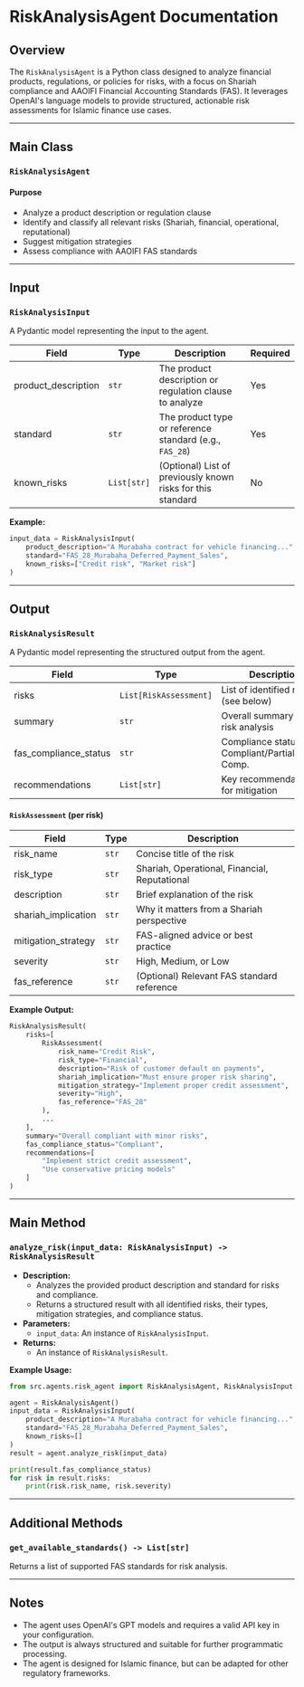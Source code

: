 # RiskAnalysisAgent Documentation

## Overview

The `RiskAnalysisAgent` is a Python class designed to analyze financial products, regulations, or policies for risks, with a focus on Shariah compliance and AAOIFI Financial Accounting Standards (FAS). It leverages OpenAI's language models to provide structured, actionable risk assessments for Islamic finance use cases.

---

## Main Class

### `RiskAnalysisAgent`

#### Purpose

- Analyze a product description or regulation clause
- Identify and classify all relevant risks (Shariah, financial, operational, reputational)
- Suggest mitigation strategies
- Assess compliance with AAOIFI FAS standards

---

## Input

### `RiskAnalysisInput`

A Pydantic model representing the input to the agent.

| Field               | Type        | Description                                                 | Required |
| ------------------- | ----------- | ----------------------------------------------------------- | -------- |
| product_description | `str`       | The product description or regulation clause to analyze     | Yes      |
| standard            | `str`       | The product type or reference standard (e.g., `FAS_28`)     | Yes      |
| known_risks         | `List[str]` | (Optional) List of previously known risks for this standard | No       |

**Example:**

```python
input_data = RiskAnalysisInput(
    product_description="A Murabaha contract for vehicle financing...",
    standard="FAS_28_Murabaha_Deferred_Payment_Sales",
    known_risks=["Credit risk", "Market risk"]
)
```

---

## Output

### `RiskAnalysisResult`

A Pydantic model representing the structured output from the agent.

| Field                 | Type                   | Description                                      |
| --------------------- | ---------------------- | ------------------------------------------------ |
| risks                 | `List[RiskAssessment]` | List of identified risks (see below)             |
| summary               | `str`                  | Overall summary of the risk analysis             |
| fas_compliance_status | `str`                  | Compliance status: Compliant/Partially/Non-Comp. |
| recommendations       | `List[str]`            | Key recommendations for mitigation               |

#### `RiskAssessment` (per risk)

| Field               | Type  | Description                                   |
| ------------------- | ----- | --------------------------------------------- |
| risk_name           | `str` | Concise title of the risk                     |
| risk_type           | `str` | Shariah, Operational, Financial, Reputational |
| description         | `str` | Brief explanation of the risk                 |
| shariah_implication | `str` | Why it matters from a Shariah perspective     |
| mitigation_strategy | `str` | FAS-aligned advice or best practice           |
| severity            | `str` | High, Medium, or Low                          |
| fas_reference       | `str` | (Optional) Relevant FAS standard reference    |

**Example Output:**

```python
RiskAnalysisResult(
    risks=[
        RiskAssessment(
            risk_name="Credit Risk",
            risk_type="Financial",
            description="Risk of customer default on payments",
            shariah_implication="Must ensure proper risk sharing",
            mitigation_strategy="Implement proper credit assessment",
            severity="High",
            fas_reference="FAS_28"
        ),
        ...
    ],
    summary="Overall compliant with minor risks",
    fas_compliance_status="Compliant",
    recommendations=[
        "Implement strict credit assessment",
        "Use conservative pricing models"
    ]
)
```

---

## Main Method

### `analyze_risk(input_data: RiskAnalysisInput) -> RiskAnalysisResult`

- **Description:**
  - Analyzes the provided product description and standard for risks and compliance.
  - Returns a structured result with all identified risks, their types, mitigation strategies, and compliance status.
- **Parameters:**
  - `input_data`: An instance of `RiskAnalysisInput`.
- **Returns:**
  - An instance of `RiskAnalysisResult`.

**Example Usage:**

```python
from src.agents.risk_agent import RiskAnalysisAgent, RiskAnalysisInput

agent = RiskAnalysisAgent()
input_data = RiskAnalysisInput(
    product_description="A Murabaha contract for vehicle financing...",
    standard="FAS_28_Murabaha_Deferred_Payment_Sales",
    known_risks=[]
)
result = agent.analyze_risk(input_data)

print(result.fas_compliance_status)
for risk in result.risks:
    print(risk.risk_name, risk.severity)
```

---

## Additional Methods

### `get_available_standards() -> List[str]`

Returns a list of supported FAS standards for risk analysis.

---

## Notes

- The agent uses OpenAI's GPT models and requires a valid API key in your configuration.
- The output is always structured and suitable for further programmatic processing.
- The agent is designed for Islamic finance, but can be adapted for other regulatory frameworks.
